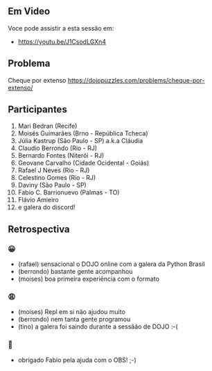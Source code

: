 ## Em Video
Voce pode assistir a esta sessão em:
* https://youtu.be/J1CsodLGXn4

## Problema

Cheque por extenso
https://dojopuzzles.com/problems/cheque-por-extenso/

## Participantes

1. Mari Bedran (Recife)
2. Moisés Guimarães (Brno - República Tcheca)
3. Júlia Kastrup (São Paulo - SP) a.k.a Cláudia
4. Claudio Berrondo (Rio - RJ)
5. Bernardo Fontes (Niterói - RJ)
6. Geovane Carvalho (Cidade Ocidental - Goiás)
7. Rafael J Neves (Rio - RJ)
8. Celestino Gomes (Rio - RJ)
9. Daviny (São Paulo - SP)
10. Fabio C. Barrionuevo (Palmas - TO)
11. Flávio Amieiro
12. e galera do discord!

## Retrospectiva

### 😀

- (rafael) sensacional o DOJO online com a galera da Python Brasil
- (berrondo) bastante gente acompanhou
- (moises) boa primeira experiência com o formato

### 😩

- (moises) Repl em si não ajudou muito
- (berrondo) nem tanta gente programou
- (tino) a galera foi saindo durante a sessãão de DOJO :-(

### 🤫

- obrigado Fabio pela ajuda com o OBS! ;-)
